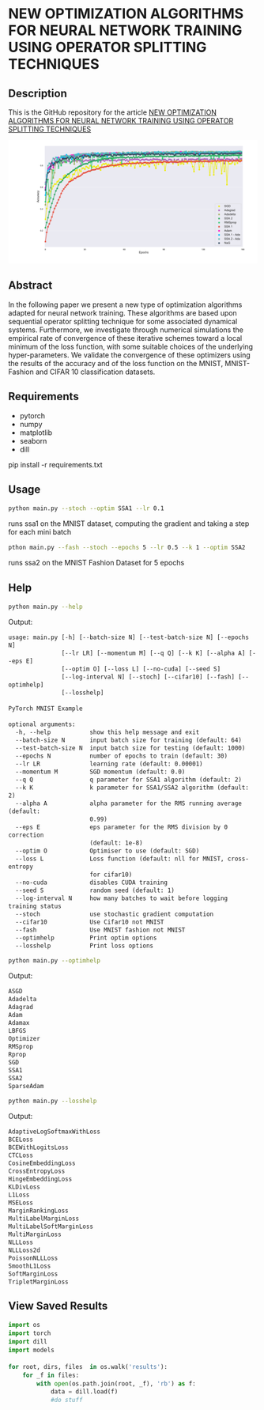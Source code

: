# NEW OPTIMIZATION ALGORITHMS FOR NEURAL NETWORK TRAINING USING OPERATOR SPLITTING TECHNIQUES
## Description
This is the GitHub repository for the article [ NEW OPTIMIZATION ALGORITHMS FOR NEURAL NETWORK TRAINING USING OPERATOR SPLITTING TECHNIQUES](https://arxiv.org/)

![picture](img/fig.png)
## Abstract
In the following paper we present a new type of optimization algorithms adapted for neural network training. These algorithms are based upon sequential operator splitting technique for some associated dynamical systems. Furthermore, we investigate through numerical simulations the empirical rate of convergence of these iterative schemes toward a local minimum of the loss function, with some suitable choices of the underlying hyper-parameters. We validate the convergence of these optimizers using the results of the accuracy and of the loss function on the MNIST, MNIST-Fashion and CIFAR 10 classification datasets.
## Requirements
+ pytorch 
+ numpy
+ matplotlib
+ seaborn
+ dill

pip install -r requirements.txt
## Usage

```bash
python main.py --stoch --optim SSA1 --lr 0.1
```
runs ssa1 on the MNIST dataset, computing the gradient and taking a step for each mini batch
```bash
pthon main.py --fash --stoch --epochs 5 --lr 0.5 --k 1 --optim SSA2
```
runs ssa2 on the MNIST Fashion Dataset for 5 epochs
## Help
```bash
python main.py --help
```
Output:
```
usage: main.py [-h] [--batch-size N] [--test-batch-size N] [--epochs N]
               [--lr LR] [--momentum M] [--q Q] [--k K] [--alpha A] [--eps E]
               [--optim O] [--loss L] [--no-cuda] [--seed S]
               [--log-interval N] [--stoch] [--cifar10] [--fash] [--optimhelp]
               [--losshelp]

PyTorch MNIST Example

optional arguments:
  -h, --help           show this help message and exit
  --batch-size N       input batch size for training (default: 64)
  --test-batch-size N  input batch size for testing (default: 1000)
  --epochs N           number of epochs to train (default: 30)
  --lr LR              learning rate (default: 0.00001)
  --momentum M         SGD momentum (default: 0.0)
  --q Q                q parameter for SSA1 algorithm (default: 2)
  --k K                k parameter for SSA1/SSA2 algorithm (default: 2)
  --alpha A            alpha parameter for the RMS running average (default:
                       0.99)
  --eps E              eps parameter for the RMS division by 0 correction
                       (default: 1e-8)
  --optim O            Optimiser to use (default: SGD)
  --loss L             Loss function (default: nll for MNIST, cross-entropy
                       for cifar10)
  --no-cuda            disables CUDA training
  --seed S             random seed (default: 1)
  --log-interval N     how many batches to wait before logging training status
  --stoch              use stochastic gradient computation
  --cifar10            Use Cifar10 not MNIST
  --fash               Use MNIST fashion not MNIST
  --optimhelp          Print optim options
  --losshelp           Print loss options
```
```bash
python main.py --optimhelp
```
Output:
```
ASGD
Adadelta
Adagrad
Adam
Adamax
LBFGS
Optimizer
RMSprop
Rprop
SGD
SSA1
SSA2
SparseAdam
```
```bash
python main.py --losshelp
```
Output:
```
AdaptiveLogSoftmaxWithLoss
BCELoss
BCEWithLogitsLoss
CTCLoss
CosineEmbeddingLoss
CrossEntropyLoss
HingeEmbeddingLoss
KLDivLoss
L1Loss
MSELoss
MarginRankingLoss
MultiLabelMarginLoss
MultiLabelSoftMarginLoss
MultiMarginLoss
NLLLoss
NLLLoss2d
PoissonNLLLoss
SmoothL1Loss
SoftMarginLoss
TripletMarginLoss
```

## View Saved Results
```python
import os
import torch
import dill
import models

for root, dirs, files  in os.walk('results'):
    for _f in files:
        with open(os.path.join(root, _f), 'rb') as f:
            data = dill.load(f)
            #do stuff
```
